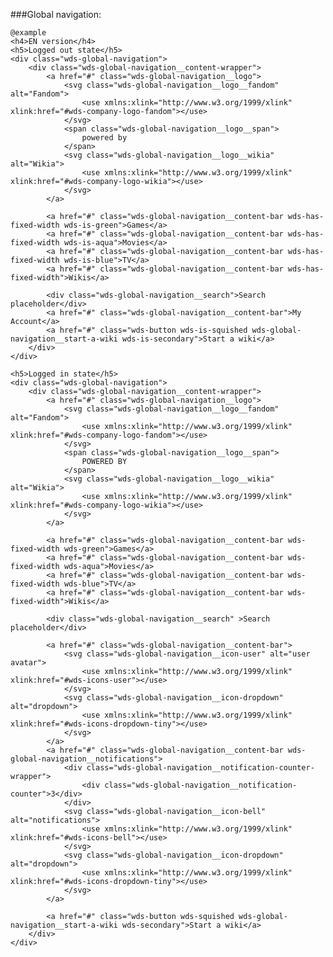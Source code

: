###Global navigation:

	@example
	<h4>EN version</h4>
	<h5>Logged out state</h5>
	<div class="wds-global-navigation">
		<div class="wds-global-navigation__content-wrapper">
			<a href="#" class="wds-global-navigation__logo">
				<svg class="wds-global-navigation__logo__fandom" alt="Fandom">
					<use xmlns:xlink="http://www.w3.org/1999/xlink" xlink:href="#wds-company-logo-fandom"></use>
				</svg>
				<span class="wds-global-navigation__logo__span">
					powered by
				</span>
				<svg class="wds-global-navigation__logo__wikia" alt="Wikia">
					<use xmlns:xlink="http://www.w3.org/1999/xlink" xlink:href="#wds-company-logo-wikia"></use>
				</svg>
			</a>

			<a href="#" class="wds-global-navigation__content-bar wds-has-fixed-width wds-is-green">Games</a>
			<a href="#" class="wds-global-navigation__content-bar wds-has-fixed-width wds-is-aqua">Movies</a>
			<a href="#" class="wds-global-navigation__content-bar wds-has-fixed-width wds-is-blue">TV</a>
			<a href="#" class="wds-global-navigation__content-bar wds-has-fixed-width">Wikis</a>

			<div class="wds-global-navigation__search">Search placeholder</div>
			<a href="#" class="wds-global-navigation__content-bar">My Account</a>
			<a href="#" class="wds-button wds-is-squished wds-global-navigation__start-a-wiki wds-is-secondary">Start a wiki</a>
		</div>
	</div>

	<h5>Logged in state</h5>
	<div class="wds-global-navigation">
		<div class="wds-global-navigation__content-wrapper">
			<a href="#" class="wds-global-navigation__logo">
				<svg class="wds-global-navigation__logo__fandom" alt="Fandom">
					<use xmlns:xlink="http://www.w3.org/1999/xlink" xlink:href="#wds-company-logo-fandom"></use>
				</svg>
				<span class="wds-global-navigation__logo__span">
					POWERED BY
				</span>
				<svg class="wds-global-navigation__logo__wikia" alt="Wikia">
					<use xmlns:xlink="http://www.w3.org/1999/xlink" xlink:href="#wds-company-logo-wikia"></use>
				</svg>
			</a>

			<a href="#" class="wds-global-navigation__content-bar wds-fixed-width wds-green">Games</a>
			<a href="#" class="wds-global-navigation__content-bar wds-fixed-width wds-aqua">Movies</a>
			<a href="#" class="wds-global-navigation__content-bar wds-fixed-width wds-blue">TV</a>
			<a href="#" class="wds-global-navigation__content-bar wds-fixed-width">Wikis</a>

			<div class="wds-global-navigation__search" >Search placeholder</div>

			<a href="#" class="wds-global-navigation__content-bar">
				<svg class="wds-global-navigation__icon-user" alt="user avatar">
					<use xmlns:xlink="http://www.w3.org/1999/xlink" xlink:href="#wds-icons-user"></use>
				</svg>
				<svg class="wds-global-navigation__icon-dropdown" alt="dropdown">
					<use xmlns:xlink="http://www.w3.org/1999/xlink" xlink:href="#wds-icons-dropdown-tiny"></use>
				</svg>
			</a>
			<a href="#" class="wds-global-navigation__content-bar wds-global-navigation__notifications">
				<div class="wds-global-navigation__notification-counter-wrapper">
					<div class="wds-global-navigation__notification-counter">3</div>
				</div>
				<svg class="wds-global-navigation__icon-bell" alt="notifications">
					<use xmlns:xlink="http://www.w3.org/1999/xlink" xlink:href="#wds-icons-bell"></use>
				</svg>
				<svg class="wds-global-navigation__icon-dropdown" alt="dropdown">
					<use xmlns:xlink="http://www.w3.org/1999/xlink" xlink:href="#wds-icons-dropdown-tiny"></use>
				</svg>
			</a>

			<a href="#" class="wds-button wds-squished wds-global-navigation__start-a-wiki wds-secondary">Start a wiki</a>
		</div>
	</div>
 